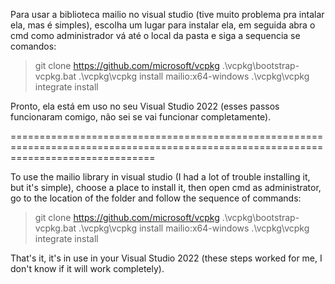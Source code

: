 Para usar a biblioteca mailio no visual studio (tive muito problema pra intalar ela, mas é simples), escolha um lugar para instalar ela, em seguida abra o cmd como administrador vá até o local da pasta e siga a sequencia se comandos:

> git clone https://github.com/microsoft/vcpkg
> .\vcpkg\bootstrap-vcpkg.bat
> .\vcpkg\vcpkg install mailio:x64-windows
> .\vcpkg\vcpkg integrate install

Pronto, ela está em uso no seu Visual Studio 2022 (esses passos funcionaram comigo, não sei se vai funcionar completamente).

=====================================================================================================================================

To use the mailio library in visual studio (I had a lot of trouble installing it, but it's simple), choose a place to install it, then open cmd as administrator, go to the location of the folder and follow the sequence of commands:

> git clone https://github.com/microsoft/vcpkg
> .\vcpkg\bootstrap-vcpkg.bat
> .\vcpkg\vcpkg install mailio:x64-windows
> .\vcpkg\vcpkg integrate install

That's it, it's in use in your Visual Studio 2022 (these steps worked for me, I don't know if it will work completely).